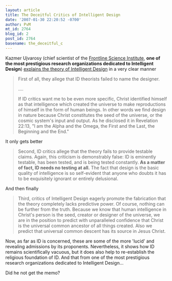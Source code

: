 ```yaml
---
layout: article
title: The Deceitful Critics of Intelligent Design
date: '2007-01-30 22:20:52 -0700'
author: PvM
mt_id: 2764
blog_id: 2
post_id: 2764
basename: the_deceitful_c
---
```

Kazmer Ujvarosy (chief scientist of the [Frontline Science Institute](http://www.frontlinescience.com/), **one of the most prestigious research organizations dedicated to Intelligent Design**) [explains the theory of Intelligent Design](http://www.americanchronicle.com/articles/viewArticle.asp?articleID=19828) in a very clear manner

> First of all, they allege that ID theorists failed to name the designer. 
> 
> ....
> 
> If ID critics want me to be even more specific, Christ identified himself as that intelligence which created the universe to make reproductions of himself in the form of human beings. In other words we find design in nature because Christ constitutes the seed of the universe, or the cosmic system's input and output. As he disclosed it in Revelation 22:13, "I am the Alpha and the Omega, the First and the Last, the Beginning and the End."

It only gets better

> Second, ID critics allege that the theory fails to provide testable claims. Again, this criticism is demonstrably false: ID is eminently testable, has been tested, and is being tested constantly. **As a matter of fact, ID needs no testing at all.** The fact that design is the basic quality of intelligence is so self-evident that anyone who doubts it has to be exquisitely ignorant or entirely delusional.

And then finally

> Third, critics of Intelligent Design eagerly promote the fabrication that the theory completely lacks predictive power. Of course, nothing can be further from the truth. Because we know that human intelligence in Christ's person is the seed, creator or designer of the universe, we are in the position to predict with unparalleled confidence that Christ is the universal common ancestor of all things created. Also we predict that universal common descent has its source in Jesus Christ.

Now, as far as ID is concerned, these are some of the more 'lucid' and revealing admissions by its proponents. Nevertheless, it shows how ID remains scientifically vacuous, but it does also help to re-establish the religious foundation of ID. And that from one of the most prestigious research organizations dedicated to Intelligent Design...

Did he not get the memo?
